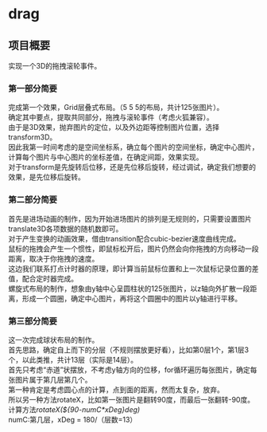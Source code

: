 # drag
## 项目概要
实现一个3D的拖拽滚轮事件。
### 第一部分简要
完成第一个效果，Grid层叠式布局。（5 5 5的布局，共计125张图片）。<br>
确定其中要点，提取共同部分，拖拽与滚轮事件（考虑火狐兼容）。<br>
由于是3D效果，抛弃图片的定位，以及外边距等控制图片位置，选择transform3D。<br>
因此我第一时间考虑的是空间坐标系，确立每个图片的空间坐标，确定中心图片，计算每个图片与中心图片的坐标差值，在确定间距，效果实现。<br>
对于transform是先旋转后位移，还是先位移后旋转，经过调试，确定我们想要的效果，是先位移后旋转。<br>
### 第二部分简要
首先是进场动画的制作，因为开始进场图片的排列是无规则的，只需要设置图片translate3D各项数据的随机数即可。<br>
对于产生变换的动画效果，借由transition配合cubic-bezier速度曲线完成。<br>
鼠标的拖拽会产生一个惯性，即鼠标松开后，图片仍然会向你拖拽的方向移动一段距离，取决于你拖拽的速度。<br>
这边我们联系打点计时器的原理，即计算当前鼠标位置和上一次鼠标记录位置的差值，配合定时器完成。<br>
螺旋式布局的制作，想象由y轴中心呈圆柱状的125张图片，以z轴向外扩散一段距离，形成一个圆圈，确定中心图片，再将这个圆圈中的图片以y轴进行平移。<br>
### 第三部分简要
这一次完成球状布局的制作。<br>
首先思路，确定自上而下的分层（不规则摆放更好看），比如第0层1个，第1层3个，以此类推，共计13层（实际是14层）。<br>
首先只考虑“赤道”状摆放，不考虑y轴方向的位移，for循环遍历每张图片，确定每张图片属于第几层第几个。<br>
第一种肯定是考虑圆心点的计算，点到面的距离，然而太复杂，放弃。<br>
所以另一种方法rotateX，比如第一张图片是翻转90度，而最后一张翻转-90度。<br>
计算方法<i>rotateX(${90-numC*xDeg}deg)</i><br>
numC:第几层，xDeg = 180/（层数=13）<br>
